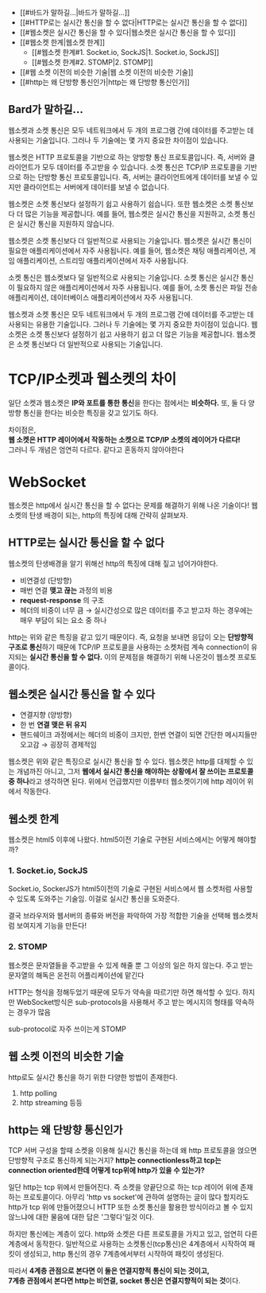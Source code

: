
- [[#바드가 말하길...|바드가 말하길...]]
- [[#HTTP로는 실시간 통신을 할 수 없다|HTTP로는 실시간 통신을 할 수 없다]]
- [[#웹소켓은 실시간 통신을 할 수 있다|웹소켓은 실시간 통신을 할 수 있다]]
- [[#웹소켓 한계|웹소켓 한계]]
	- [[#웹소켓 한계#1. Socket.io, SockJS|1. Socket.io, SockJS]]
	- [[#웹소켓 한계#2. STOMP|2. STOMP]]
- [[#웹 소켓 이전의 비슷한 기술|웹 소켓 이전의 비슷한 기술]]
- [[#http는 왜 단방향 통신인가|http는 왜 단방향 통신인가]]

## Bard가 말하길...

웹소켓과 소켓 통신은 모두 네트워크에서 두 개의 프로그램 간에 데이터를 주고받는 데 사용되는 기술입니다. 그러나 두 기술에는 몇 가지 중요한 차이점이 있습니다.

웹소켓은 HTTP 프로토콜을 기반으로 하는 양방향 통신 프로토콜입니다. 즉, 서버와 클라이언트가 모두 데이터를 주고받을 수 있습니다. 소켓 통신은 TCP/IP 프로토콜을 기반으로 하는 단방향 통신 프로토콜입니다. 즉, 서버는 클라이언트에게 데이터를 보낼 수 있지만 클라이언트는 서버에게 데이터를 보낼 수 없습니다.

웹소켓은 소켓 통신보다 설정하기 쉽고 사용하기 쉽습니다. 또한 웹소켓은 소켓 통신보다 더 많은 기능을 제공합니다. 예를 들어, 웹소켓은 실시간 통신을 지원하고, 소켓 통신은 실시간 통신을 지원하지 않습니다.

웹소켓은 소켓 통신보다 더 일반적으로 사용되는 기술입니다. 웹소켓은 실시간 통신이 필요한 애플리케이션에서 자주 사용됩니다. 예를 들어, 웹소켓은 채팅 애플리케이션, 게임 애플리케이션, 스트리밍 애플리케이션에서 자주 사용됩니다.

소켓 통신은 웹소켓보다 덜 일반적으로 사용되는 기술입니다. 소켓 통신은 실시간 통신이 필요하지 않은 애플리케이션에서 자주 사용됩니다. 예를 들어, 소켓 통신은 파일 전송 애플리케이션, 데이터베이스 애플리케이션에서 자주 사용됩니다.

웹소켓과 소켓 통신은 모두 네트워크에서 두 개의 프로그램 간에 데이터를 주고받는 데 사용되는 유용한 기술입니다. 그러나 두 기술에는 몇 가지 중요한 차이점이 있습니다. 웹소켓은 소켓 통신보다 설정하기 쉽고 사용하기 쉽고 더 많은 기능을 제공합니다. 웹소켓은 소켓 통신보다 더 일반적으로 사용되는 기술입니다.


# TCP/IP소켓과 웹소켓의 차이

일단 소켓과 웹소켓은 **IP와 포트를 통한 통신**을 한다는 점에서는 **비슷하다.** 또, 둘 다 양방향 통신을 한다는 비슷한 특징을 갖고 있기도 하다.

차이점은,  
**웹 소켓은 HTTP 레이어에서 작동하는 소켓으로 TCP/IP 소켓의 레이어가 다르다!**  
그러니 두 개념은 엄연히 다르다. 같다고 혼동하지 않아야한다

# WebSocket

웹소켓은 http에서 실시간 통신을 할 수 없다는 문제를 해결하기 위해 나온 기술이다! 웹소켓의 탄생 배경이 되는, http의 특징에 대해 간략히 살펴보자.

## HTTP로는 실시간 통신을 할 수 없다

웹소켓의 탄생배경을 알기 위해선 http의 특징에 대해 짚고 넘어가야한다.

- 비연결성 (단방향)
- 매번 연결 **맺고 끊는** 과정의 비용
- **request-response** 의 구조
- 헤더의 비중이 너무 큼 → 실시간성으로 많은 데이터를 주고 받고자 하는 경우에는 매우 부담이 되는 요소 중 하나

http는 위와 같은 특징을 같고 있기 때문이다. 즉, 요청을 보내면 응답이 오는 **단방향적 구조로 통신**하기 때문에 TCP/IP 프로토콜을 사용하는 소켓처럼 계속 connection이 유지되는 **실시간 통신을 할 수 없다.** 이의 문제점을 해결하기 위해 나온것이 웹소켓 프로토콜이다.

## 웹소켓은 실시간 통신을 할 수 있다

- 연결지향 (양방향)
- 한 번 **연결 맺은 뒤 유지**
- 핸드쉐이크 과정에서는 헤더의 비중이 크지만, 한번 연결이 되면 간단한 메시지들만 오고감 → 굉장히 경제적임

웹소켓은 위와 같은 특징으로 실시간 통신을 할 수 있다. 웹소켓은 http를 대체할 수 있는 개념까진 아니고, 그저 **웹에서 실시간 통신을 해야하는 상황에서 잘 쓰이는 프로토콜 중 하나**라고 생각하면 된다. 위에서 언급했지만 이름부터 웹소켓이기에 http 레이어 위에서 작동한다.

## 웹소켓 한계

웹소켓은 html5 이후에 나왔다. 
html5이전 기술로 구현된 서비스에서는 어떻게 해야할까?

### 1. Socket.io, SockJS

Socket.io, SockerJS가 html5이전의 기술로 구현된 서비스에서 웹 소켓처럼 사용할 수 있도록 도와주는 기술임. 이걸로 실시간 통신을 도와준다.

결국 브라우저와 웹서버의 종류와 버전을 파악하여 가장 적합한 기술을 선택해 웹소켓처럼 보여지게 기능을 만든다!

### 2. STOMP

웹소켓은 문자열들을 주고받을 수 있게 해줄 뿐 그 이상의 일은 하지 않는다. 주고 받는 문자열의 해독은 온전히 어플리케이션에 맡긴다

HTTP는 형식을 정해두었기 때문에 모두가 약속을 따르기만 하면 해석할 수 있다. 하지만 WebSocket방식은 sub-protocols을 사용해서 주고 받는 메시지의 형태를 약속하는 경우가 많음

sub-protocol로 자주 쓰이는게 STOMP

## 웹 소켓 이전의 비슷한 기술

http로도 실시간 통신을 하기 위한 다양한 방법이 존재한다.
1. http polling
2. http streaming 등등

##  http는 왜 단방향 통신인가

TCP 서버 구성을 할때 소켓을 이용해 실시간 통신을 하는데 왜 http 프로토콜을 얹으면 단방향적 구조로 통신하게 되는거지? **http는 connectionless하고 tcp는 connection oriented한데 어떻게 tcp위에 http가 있을 수 있는가?**

일단 http는 tcp 위에서 만들어진다. 즉 소켓을 양끝단으로 하는 tcp 레이어 위에 존재하는 프로토콜이다. 아무리 'http vs socket'에 관하여 설명하는 글이 많다 할지라도 http가 tcp 위에 만들어졌으니 HTTP 또한 소켓 통신을 활용한 방식이라고 볼 수 있지 않느냐에 대한 물음에 대한 답은 '그렇다'일것 이다.

하지만 통신에는 계층이 있다. http와 소켓은 다른 프로토콜을 가지고 있고, 엄연히 다른 계층에서 동작한다. 일반적으로 사용하는 소켓통신(tcp통신)은 4계층에서 시작하여 패킷이 생성되고, http 통신의 경우 7계층에서부터 시작하여 패킷이 생성된다.

따라서 **4계층 관점으로 본다면 이 둘은 연결지향적 통신이 되는 것이고,  
7계층 관점에서 본다면 http는 비연결, socket 통신은 연결지향적이 되는 것**이다.